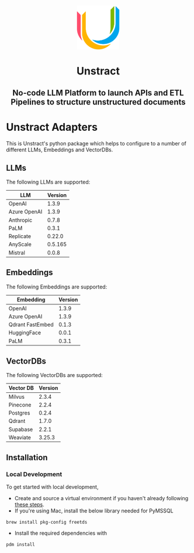 <div align="center">
<img src="docs/assets/unstract_u_logo.png" style="height: 120px">

# Unstract

## No-code LLM Platform to launch APIs and ETL Pipelines to structure unstructured documents

</div>

# Unstract Adapters

This is Unstract's python package which helps to configure to a number of different LLMs, Embeddings and VectorDBs.

## LLMs
The following LLMs are supported:

| LLM          | Version |
|--------------|---------|
| OpenAI       | 1.3.9   |
| Azure OpenAI | 1.3.9   |
| Anthropic    | 0.7.8   |
| PaLM         | 0.3.1   |
| Replicate    | 0.22.0  |
| AnyScale     | 0.5.165 |
| Mistral      | 0.0.8   |

## Embeddings
The following Embeddings are supported:

| Embedding   | Version |
|-------------|---------|
| OpenAI      |   1.3.9      |
| Azure OpenAI |    1.3.9     |
| Qdrant FastEmbed   |    0.1.3     |
| HuggingFace        |    0.0.1     |
| PaLM    |    0.3.1     |

## VectorDBs
The following VectorDBs are supported:

| Vector DB        | Version |
|------------------|--------|
| Milvus           |   2.3.4     |
| Pinecone    |    2.2.4    |
| Postgres |    0.2.4    |
| Qdrant      |    1.7.0    |
| Supabase             |    2.2.1     |
| Weaviate             |    3.25.3    |

## Installation

### Local Development

To get started with local development, 
- Create and source a virtual environment if you haven't already following [these steps](/README.md#create-your-virtual-env).
- If you're using Mac, install the below library needed for PyMSSQL
```
brew install pkg-config freetds
```
- Install the required dependencies with
```shell
pdm install
```
